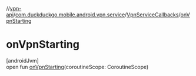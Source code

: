 //[vpn-api](../../../index.md)/[com.duckduckgo.mobile.android.vpn.service](../index.md)/[VpnServiceCallbacks](index.md)/[onVpnStarting](on-vpn-starting.md)

# onVpnStarting

[androidJvm]\
open fun [onVpnStarting](on-vpn-starting.md)(coroutineScope: CoroutineScope)
